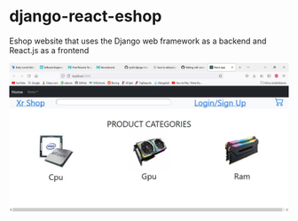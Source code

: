 # django-react-eshop
Eshop website that uses the Django web framework as a backend and React.js as a frontend 

![alt text](images/menu.jpg?raw=true)
